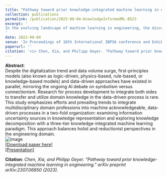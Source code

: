 ```yaml
---
title: "Pathway toward prior knowledge-integrated machine learning in engineering"
collection: publications
permalink: /publication/2023-09-04-KnowledgeInformedML-BS23
excerpt: '
In the evolving landscape of machine learning in engineering, the discourse often veers toward the contrast between first-principles models and data-driven approaches. However, bridging these approaches has remained an under-explored territory. This manuscript delves into this intersection, offering a foundational framework to seamlessly incorporate domain knowledge into the data-driven methodology. Serving as a pivotal reference, the paper not only provides a structural guide but also brings cohesion to a myriad of related publications, painting a comprehensive picture of the ladder of knowledge-integrated machine learning. By setting the context in the building engineering domain as a demonstration, we explore the instrumental in shaping our understanding of knowledge integration in the modern engineering realm, clarifying the synergistic knowledge integration across different stages of the data-driven process.
'
date: 2023-09-04
venue: 'In Proceedings of 18th International IBPSA conference and Exhibition, Building Simulation 2023'
paperurl: ''
citation: '<i> Chen, Xia, and Philipp Geyer. "Pathway toward prior knowledge-integrated machine learning in engineering." arXiv preprint arXiv:2307.06950 (2023). </i>'
---
```


**Abstract**: <br>
Despite the digitalization trend and data volume surge, first-principles models (also known as logic-driven, physics-based, rule-based, or knowledge-based models) and data-driven approaches have existed in parallel, mirroring the ongoing AI debate on symbolism versus connectionism. Research for process development to integrate both sides to transfer and utilize domain knowledge in the data-driven process is rare. This study emphasizes efforts and prevailing trends to integrate multidisciplinary domain professions into machine acknowledgeable, data-driven processes in a two-fold organization: examining information uncertainty sources in knowledge representation and exploring knowledge decomposition with a three-tier knowledge-integrated machine learning paradigm. This approach balances holist and reductionist perspectives in the engineering domain.<Br>
![image](https://github.com/chenxiachan/chenxiachan.github.io/assets/106488602/b66f215d-dedb-425a-9dad-79fb2f7d12d9)<br>
[[Download paper here]](https://arxiv.org/abs/2307.06950)<Br>
[[Presentation]](https://github.com/chenxiachan/chenxiachan.github.io/blob/master/files/BS2023_Xia_07.09.2023.pdf)

**Citation**:<I> Chen, Xia, and Philipp Geyer. "Pathway toward prior knowledge-integrated machine learning in engineering." arXiv preprint arXiv:2307.06950 (2023). </i>
